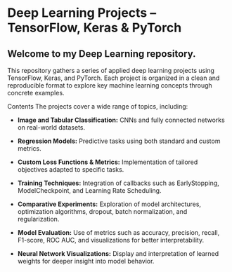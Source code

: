 # Deep Learning Projects – TensorFlow, Keras & PyTorch
## Welcome to my Deep Learning repository.

This repository gathers a series of applied deep learning projects using TensorFlow, Keras, and PyTorch. Each project is organized in a clean and reproducible format to explore key machine learning concepts through concrete examples.

Contents
The projects cover a wide range of topics, including:

* **Image and Tabular Classification:** CNNs and fully connected networks on real-world datasets.

* **Regression Models:** Predictive tasks using both standard and custom metrics.

* **Custom Loss Functions & Metrics:** Implementation of tailored objectives adapted to specific tasks.

* **Training Techniques:** Integration of callbacks such as EarlyStopping, ModelCheckpoint, and Learning Rate Scheduling.

* **Comparative Experiments:** Exploration of model architectures, optimization algorithms, dropout, batch normalization, and regularization.

* **Model Evaluation:** Use of metrics such as accuracy, precision, recall, F1-score, ROC AUC, and visualizations for better interpretability.

* **Neural Network Visualizations:** Display and interpretation of learned weights for deeper insight into model behavior.
